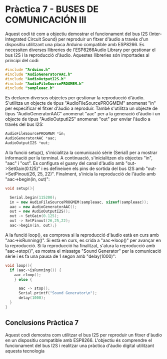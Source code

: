 # Pràctica 7 - BUSES DE COMUNICACIÓN III

Aquest codi té com a objectiu demostrar el funcionament del bus I2S (Inter-Integrated Circuit Sound) per reproduir un fitxer d'àudio a través d'un dispositiu utilitzant una placa Arduino compatible amb ESP8266.
Es necessiten diverses llibreries de l'ESP8266Audio Library per gestionar el bus I2S i la reproducció d'àudio. Aquestes llibreries són importades al principi del codi:
```cpp
#include "Arduino.h"
#include "AudioGeneratorAAC.h"
#include "AudioOutputI2S.h"
#include "AudioFileSourcePROGMEM.h"
#include "sampleaac.h"
```
Es declaren diversos objectes per gestionar la reproducció d'àudio. S'utilitza un objecte de tipus "AudioFileSourcePROGMEM" anomenat "in" per especificar el fitxer d'àudio a reproduir. També s'utilitza un objecte de tipus "AudioGeneratorAAC" anomenat "aac" per a la generació d'àudio i un objecte de tipus "AudioOutputI2S" anomenat "out" per enviar l'àudio a través del bus I2S:
```cpp
AudioFileSourcePROGMEM *in;
AudioGeneratorAAC *aac;
AudioOutputI2S *out;
```
A la funció setup(), s'inicialitza la comunicació sèrie (Serial) per a mostrar informació per la terminal. A continuació, s'inicialitzen els objectes "in", "aac" i "out". Es configura el guany del canal d'àudio amb "out->SetGain(0.125)" i es defineixen els pins de sortida del bus I2S amb "out->SetPinout(26, 25, 22)". Finalment, s'inicia la reproducció de l'àudio amb "aac->begin(in, out)":
```cpp
void setup(){

  Serial.begin(115200);
  in = new AudioFileSourcePROGMEM(sampleaac, sizeof(sampleaac));
  aac = new AudioGeneratorAAC();
  out = new AudioOutputI2S();
  out -> SetGain(0.125);
  out -> SetPinout(26,25,22);
  aac->begin(in, out);}
  ```

A la funció loop(), es comprova si la reproducció d'àudio està en curs amb "aac->isRunning()". Si està en curs, es crida a "aac->loop()" per avançar en la reproducció. Si la reproducció ha finalitzat, s'atura la reproducció amb "aac->stop()", es mostra el missatge "Sound Generator" per la comunicació sèrie i es fa una pausa de 1 segon amb "delay(1000)":
```cpp
void loop(){
  if (aac->isRunning()) {
    aac->loop();
    } else {

      aac -> stop();
      Serial.printf("Sound Generator\n");
      delay(1000);
  }
}
```

## Conclusions Pràctica 7

Aquest codi demostra com utilitzar el bus I2S per reproduir un fitxer d'àudio en un dispositiu compatible amb ESP8266. L'objectiu és comprendre el funcionament del bus I2S i realitzar una pràctica d'àudio digital utilitzant aquesta tecnologia

